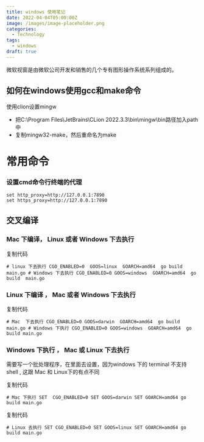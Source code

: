 ```yaml
---
title: windows 使用笔记
date: 2022-04-04T05:00:00Z
image: /images/image-placeholder.png
categories:
  - Technology
tags:
  - windows
draft: true
---
```

微软视窗是由微软公司开发和销售的几个专有图形操作系统系列组成的。

<!--more-->


## 如何在windows使用gcc和make命令

使用clion设置mingw

- 把C:\Program Files\JetBrains\CLion 2022.3.3\bin\mingw\bin路径加入path中
- 复制mingw32-make，然后重命名为make

# 常用命令

### 设置cmd命令行终端的代理


```
set http_proxy=http://127.0.0.1:7890
set https_proxy=http://127.0.0.1:7890
```



## 交叉编译

### Mac 下编译， Linux 或者 Windows 下去执行

复制代码

`# linux 下去执行 CGO_ENABLED=0  GOOS=linux  GOARCH=amd64  go build main.go # Windows 下去执行 CGO_ENABLED=0 GOOS=windows  GOARCH=amd64  go  build  main.go`

### Linux 下编译 ， Mac 或者 Windows 下去执行

复制代码

`# Mac  下去执行 CGO_ENABLED=0 GOOS=darwin  GOARCH=amd64  go build main.go # Windows 下执行 CGO_ENABLED=0 GOOS=windows  GOARCH=amd64  go build main.go`

### Windows 下执行 ， Mac 或 Linux 下去执行

需要写一个批处理程序，在里面去设置，因为windows 下的 terminal 不支持shell , 这跟 Mac 和 Linux下的有点不同

复制代码

`# Mac 下执行 SET  CGO_ENABLED=0 SET GOOS=darwin SET GOARCH=amd64 go build main.go`

复制代码

`# Linux 去执行 SET CGO_ENABLED=0 SET GOOS=linux SET GOARCH=amd64 go build main.go`
